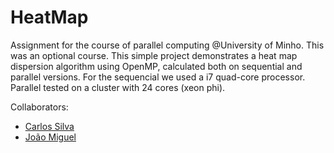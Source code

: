 # HeatMap

Assignment for the course of parallel computing @University of Minho. This was an optional course.
This simple project demonstrates a heat map dispersion algorithm using OpenMP, calculated both on sequential and parallel versions. For the sequencial we used a i7 quad-core processor. Parallel tested on a cluster with 24 cores (xeon phi).

Collaborators:
- [Carlos Silva](https://github.com/CarSilva)
- [João Miguel](https://github.com/CaptainJRoy)
